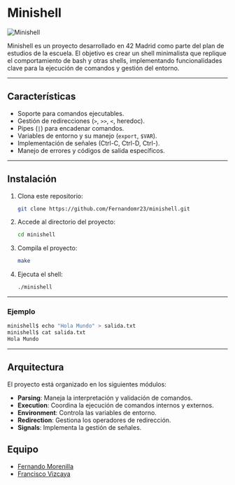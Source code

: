 # Minishell

![Minishell](https://img.shields.io/badge/42_Madrid-Minishell-blue)

Minishell es un proyecto desarrollado en 42 Madrid como parte del plan de estudios de la escuela. El objetivo es crear un shell minimalista que replique el comportamiento de bash y otras shells, implementando funcionalidades clave para la ejecución de comandos y gestión del entorno.

---

## Características

- Soporte para comandos ejecutables.
- Gestión de redirecciones (`>`, `>>`, `<`, heredoc).
- Pipes (`|`) para encadenar comandos.
- Variables de entorno y su manejo (`export`, `$VAR`).
- Implementación de señales (Ctrl-C, Ctrl-D, Ctrl-\).
- Manejo de errores y códigos de salida específicos.

---

## Instalación

1. Clona este repositorio:

   ```bash
   git clone https://github.com/Fernandomr23/minishell.git
   ```
2. Accede al directorio del proyecto:

   ```bash
   cd minishell
   ```
3. Compila el proyecto:

   ```bash
   make
   ```
4. Ejecuta el shell:

   ```bash
   ./minishell
   ```

---

### Ejemplo

```bash
minishell$ echo "Hola Mundo" > salida.txt
minishell$ cat salida.txt
Hola Mundo
```

---

## Arquitectura

El proyecto está organizado en los siguientes módulos:

- **Parsing**: Maneja la interpretación y validación de comandos.
- **Execution**: Coordina la ejecución de comandos internos y externos.
- **Environment**: Controla las variables de entorno.
- **Redirection**: Gestiona los operadores de redirección.
- **Signals**: Implementa la gestión de señales.

## Equipo

- [Fernando Morenilla](https://github.com/Fernandomr23)
- [Francisco Vizcaya](https://github.com/tinilla133)

